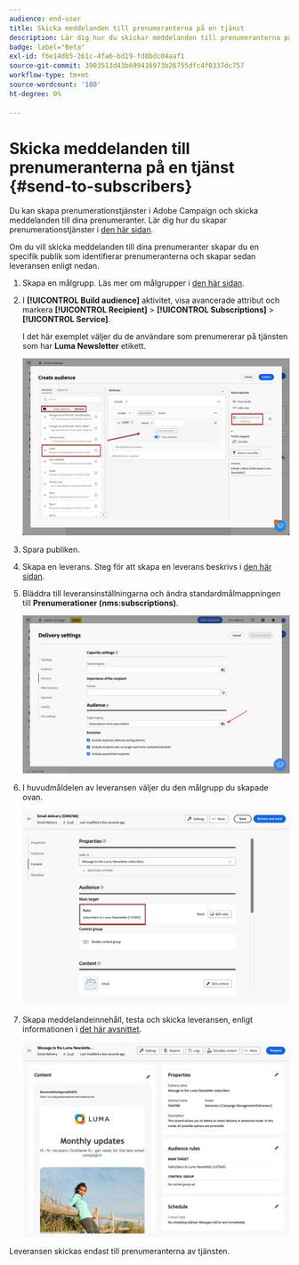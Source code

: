 ```yaml
---
audience: end-user
title: Skicka meddelanden till prenumeranterna på en tjänst
description: Lär dig hur du skickar meddelanden till prenumeranterna på en tjänst
badge: label="Beta"
exl-id: f6e14db5-261c-4fa6-bd19-fd8bdc04aaf1
source-git-commit: 3903513d43b699416973b26755dfc4f0337dc757
workflow-type: tm+mt
source-wordcount: '180'
ht-degree: 0%

---
```


# Skicka meddelanden till prenumeranterna på en tjänst {#send-to-subscribers}

Du kan skapa prenumerationstjänster i Adobe Campaign och skicka meddelanden till dina prenumeranter. Lär dig hur du skapar prenumerationstjänster i [den här sidan](../audience//manage-services.md#create-service).

Om du vill skicka meddelanden till dina prenumeranter skapar du en specifik publik som identifierar prenumeranterna och skapar sedan leveransen enligt nedan.

1. Skapa en målgrupp. Läs mer om målgrupper i [den här sidan](../audience/create-audience.md).

1. I **[!UICONTROL Build audience]** aktivitet, visa avancerade attribut och markera **[!UICONTROL Recipient]** > **[!UICONTROL Subscriptions]** > **[!UICONTROL Service]**.

   I det här exemplet väljer du de användare som prenumererar på tjänsten som har **Luma Newsletter** etikett.

   ![](assets/service-audience-subscribers.png)

1. Spara publiken.
1. Skapa en leverans. Steg för att skapa en leverans beskrivs i [den här sidan](../msg/gs-messages.md#create-delivery).
1. Bläddra till leveransinställningarna och ändra standardmålmappningen till **Prenumerationer (nms:subscriptions)**.

   ![](assets/service-delivery-change-mapping.png)

1. I huvudmåldelen av leveransen väljer du den målgrupp du skapade ovan.

   ![](assets/service-delivery-targeting-subscribers.png)

1. Skapa meddelandeinnehåll, testa och skicka leveransen, enligt informationen i [det här avsnittet](../preview-test/preview-test.md).

   ![](assets/service-delivery-ready.png)

Leveransen skickas endast till prenumeranterna av tjänsten.
